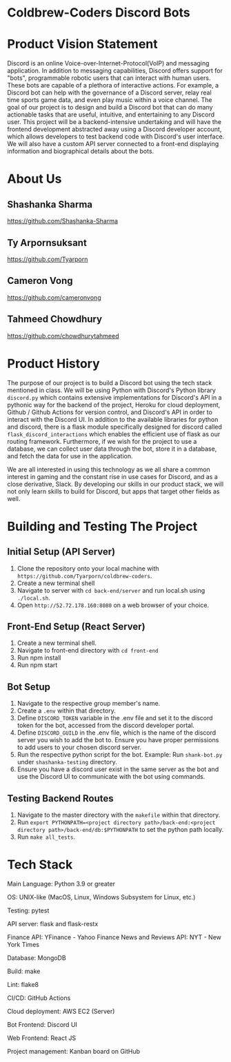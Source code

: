 # Coldbrew-Coders Discord Bots


# Product Vision Statement
Discord is an online Voice-over-Internet-Protocol(VoIP) and messaging application. In addition to messaging capabilities, Discord offers support for "bots", programmable robotic users that can interact with human users. These bots are capable of a plethora of interactive actions. For example, a Discord bot can help with the governance of a Discord server, relay real time sports game data, and even play music within a voice channel. 
The goal of our project is to design and build a Discord bot that can do many actionable tasks that are useful, intuitive, and entertaining to any Discord user. This project will be a backend-intensive undertaking and will have the frontend development abstracted away using a Discord developer account, which allows developers to test backend code with Discord's user interface. We will also have a custom API server connected to a front-end displaying information and biographical details about the bots.


# About Us
 ## Shashanka Sharma
https://github.com/Shashanka-Sharma

## Ty Arpornsuksant
https://github.com/Tyarporn

## Cameron Vong
https://github.com/cameronvong

## Tahmeed Chowdhury
https://github.com/chowdhurytahmeed



# Product History 
The purpose of our project is to build a Discord bot using the tech stack mentioned in class. 
We will be using Python with Discord's Python library ```discord.py``` which contains extensive implementations for Discord's API in a pythonic way for the backend of the project, Heroku for cloud deployment, Github / Github Actions for version control, and Discord's API in order to interact with the Discord UI. In addition to the available libraries for python and discord, there is a flask module specifically designed for discord called ```flask_discord_interactions``` which enables the efficient use of flask as our routing framework. Furthermore, if we wish for the project to use a database, we can collect user data through the bot, store it in a database, and fetch the data for use in the application.

We are all interested in using this technology as we all share a common interest in gaming and the constant rise in use cases for Discord, and as a close derivative, Slack. By developing our skills in our product stack, we will not only learn skills to build for Discord, but apps that target other fields as well.



# Building and Testing The Project
## Initial Setup (API Server)
1. Clone the repository onto your local machine with ```https://github.com/Tyarporn/coldbrew-coders```.
2. Create a new terminal shell
3. Navigate to server with ```cd back-end/server``` and run local.sh using ```./local.sh```.
4. Open ```http://52.72.178.160:8080``` on a web browser of your choice.

## Front-End Setup (React Server)
1. Create a new terminal shell.
2. Navigate to front-end directory with ```cd front-end```
3. Run npm install
4. Run npm start

## Bot Setup
1. Navigate to the respective group member's name.
2. Create a ```.env``` within that directory.
3. Define ```DISCORD_TOKEN``` variable in the .env file and set it to the discord token for the bot, accessed from the discord developer portal.
4. Define ```DISCORD_GUILD``` in the .env file, which is the name of the discord server you wish to add the bot to. Ensure you have proper permissions to add users to your chosen discord server.
5. Run the respective python script for the bot. Example: Run ```shank-bot.py``` under ```shashanka-testing``` directory. 
6. Ensure you have a discord user exist in the same server as the bot and use the Discord UI to communicate with the bot using commands.
## Testing Backend Routes
1. Navigate to the master directory with the ```makefile``` within that directory.
2. Run ```export PYTHONPATH=<project directory path>/back-end:<project directory path>/back-end/db:$PYTHONPATH``` to set the python path locally. 
3. Run ```make all_tests```.



# Tech Stack
Main Language: Python 3.9 or greater

OS: UNIX-like (MacOS, Linux, Windows Subsystem for Linux, etc.)

Testing: pytest

API server: flask and flask-restx

Finance API: YFinance - Yahoo Finance
News and Reviews API: NYT - New York Times

Database: MongoDB

Build: make

Lint: flake8

CI/CD: GitHub Actions

Cloud deployment: AWS EC2 (Server) 

Bot Frontend: Discord UI 

Web Frontend: React JS

Project management: Kanban board on GitHub
